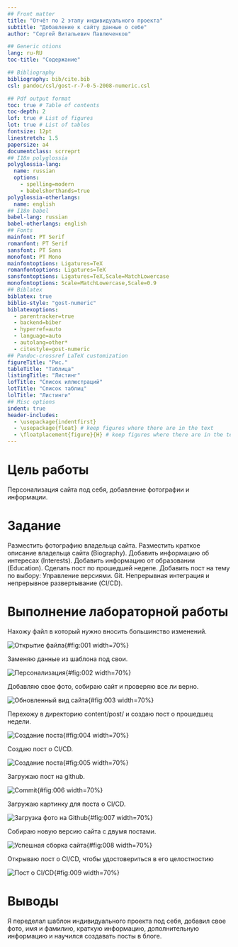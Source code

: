 ```yaml
---
## Front matter
title: "Отчёт по 2 этапу индивидуального проекта"
subtitle: "Добавление к сайту данные о себе"
author: "Сергей Витальевич Павлюченков"

## Generic otions
lang: ru-RU
toc-title: "Содержание"

## Bibliography
bibliography: bib/cite.bib
csl: pandoc/csl/gost-r-7-0-5-2008-numeric.csl

## Pdf output format
toc: true # Table of contents
toc-depth: 2
lof: true # List of figures
lot: true # List of tables
fontsize: 12pt
linestretch: 1.5
papersize: a4
documentclass: scrreprt
## I18n polyglossia
polyglossia-lang:
  name: russian
  options:
	- spelling=modern
	- babelshorthands=true
polyglossia-otherlangs:
  name: english
## I18n babel
babel-lang: russian
babel-otherlangs: english
## Fonts
mainfont: PT Serif
romanfont: PT Serif
sansfont: PT Sans
monofont: PT Mono
mainfontoptions: Ligatures=TeX
romanfontoptions: Ligatures=TeX
sansfontoptions: Ligatures=TeX,Scale=MatchLowercase
monofontoptions: Scale=MatchLowercase,Scale=0.9
## Biblatex
biblatex: true
biblio-style: "gost-numeric"
biblatexoptions:
  - parentracker=true
  - backend=biber
  - hyperref=auto
  - language=auto
  - autolang=other*
  - citestyle=gost-numeric
## Pandoc-crossref LaTeX customization
figureTitle: "Рис."
tableTitle: "Таблица"
listingTitle: "Листинг"
lofTitle: "Список иллюстраций"
lotTitle: "Список таблиц"
lolTitle: "Листинги"
## Misc options
indent: true
header-includes:
  - \usepackage{indentfirst}
  - \usepackage{float} # keep figures where there are in the text
  - \floatplacement{figure}{H} # keep figures where there are in the text
---
```


# Цель работы

Персонализация сайта под себя, добавление фотографии и информации.


# Задание

Разместить фотографию владельца сайта.
Разместить краткое описание владельца сайта (Biography).
Добавить информацию об интересах (Interests).
Добавить информацию от образовании (Education).
Сделать пост по прошедшей неделе.
Добавить пост на тему по выбору:
Управление версиями. Git.
Непрерывная интеграция и непрерывное развертывание (CI/CD).


# Выполнение лабораторной работы

Нахожу файл в который нужно вносить большинство изменений.

![Открытие файла](image/1.png){#fig:001 width=70%}

Заменяю данные из шаблона под свои.

![Персонализация](image/2.png){#fig:002 width=70%}

Добавляю свое фото, собираю сайт и проверяю все ли верно.

![Обновленный вид сайта](image/3.png){#fig:003 width=70%}

Перехожу в директорию content/post/
и создаю пост о прошедшец недели.

![Создание поста](image/4.png){#fig:004 width=70%}

Создаю пост о CI/CD.

![Создание поста](image/5.png){#fig:005 width=70%}

Загружаю пост на github.

![Commit](image/6.png){#fig:006 width=70%}

Загружаю картинку для поста о CI/CD.

![Загрузка фото на Github](image/7.png){#fig:007 width=70%}

Собираю новую версию сайта с двумя постами.

![Успешная сборка сайта](image/8.png){#fig:008 width=70%}

Открываю пост о CI/CD, чтобы удостовериться в его целостностию 

![Пост о CI/CD](image/9.png){#fig:009 width=70%}

# Выводы

Я переделал шаблон индивидуального проекта под себя, добавил свое фото, имя и фамилию, краткую информацию, дополнительную информацию и научился создавать посты в блоге.


